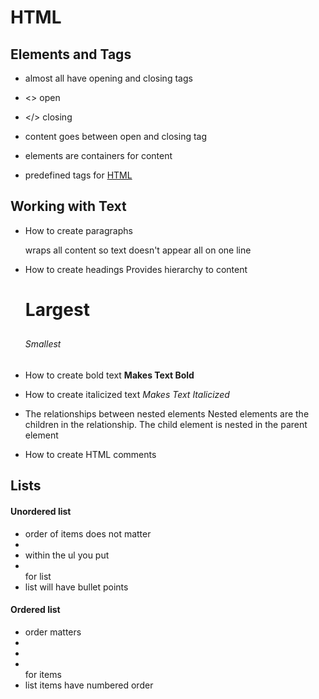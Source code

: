 # HTML

## Elements and Tags

- almost all have opening and closing tags
- <> open
- </> closing
- content goes between open and closing tag
- elements are containers for content

- predefined tags for [HTML](https://developer.mozilla.org/en-US/docs/Web/HTML/Element)

## Working with Text

- How to create paragraphs
    <p></p> 
    wraps all content so text doesn't appear all on one line
- How to create headings
    Provides hierarchy to content
    <h1>Largest</h1>
    <h2></h2>
    <h3></h3>
    <h4></h4>
    <h5></h5>    
    <h6>Smallest</h6>
    
- How to create bold text
    <strong>Makes Text Bold</strong>
- How to create italicized text
    <em>Makes Text Italicized</em>
- The relationships between nested elements
    Nested elements are the children in the relationship. The child element is nested in the parent element
- How to create HTML comments
    <!-- This creates HTML comments -->

## Lists

#### Unordered list
- order of items does not matter
- <ul></ul>
- within the ul you put <li></li> for list
- list will have bullet points
#### Ordered list
- order matters
- <ol></ol>
- <li></li> for items
- list items have numbered order
